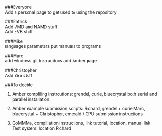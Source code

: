###Everyone   
Add a personal page to get used to using the repository

###Patrick  
Add VMD and NAMD stuff  
Add EVB stuff  

###Mike  
languages
parameters
put manuals to programs 

###Marc  
add windows git instructions
add Amber page

###Christopher  
Add Sire stuff  

###To decide 

1) Amber compliling instrcutions: grendel, curie, bluecrystal 
both serial and parallel installation 

2) Amber example submission scripts: 
Richard, grendel + curie 
Marc, bluecrystal + 
Christopher, emerald / GPU submission instructions

3) QoMMMa, compiliation instructions, link tutorial, location, manual link 
Test system: location
Richard 





